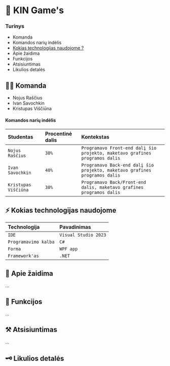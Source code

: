 # 👾 KIN Game's

### Turinys

- Komanda
- Komandos narių indėlis
- [Kokias technologijas naudojome ?](https://github.com/NoahIT/Zaidimas_praktika#%EF%B8%8F-kokias-technologijas-naudojome)
- Apie žaidima
- Funkcijos
- Atsisiuntimas
- Likulios detalės

## 👩‍💻 Komanda

 - Nojus Raščius
 - Ivan Savochkin
 - Kristupas Viščiūna

####  Komandos narių indėlis

| Studentas | Procentinė dalis | Kontekstas |
| :- | :- | :- |
| `Nojus Raščius` | `30%` | `Programavo Front-end dalį šio projekto, maketavo grafines programos dalis` |
| `Ivan Savochkin` | `40%` | `Programavo Back-end dalį šio projekto, maketavo grafines programos dalis` |
| `Kristupas Viščiūna` | `30%` | `Programavo Back/Front-end dalis, maketavo grafines programos dalis` |

## ⚡️ Kokias technologijas naudojome

| Technologija | Pavadinimas     |
| :-------- | :------- |
| `IDE` | `Visual Studio 2023` |
| `Programavimo kalba` | `C#` |
| `Forma` | `WPF app` |
| `Framework'as` | `.NET` |

## 🔦 Apie žaidima

...

## 🧩 Funkcijos

...

## ⚒ Atsisiuntimas

...

## 🗝 Likulios detalės
